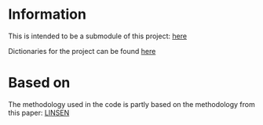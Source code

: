 # Information

This is intended to be a submodule of this project: [here](https://www.github.com/sven2000-miun/doxygen)

Dictionaries for the project can be found [here](https://www.github.com/sven2000-miun/dictionaries)

# Based on

The methodology used in the code is partly based on the methodology from this paper: [LINSEN][1]

[1]: 10.1109/ICSM.2012.6405277
